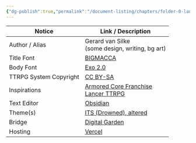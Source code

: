 ```yaml
---
{"dg-publish":true,"permalink":"/document-listing/chapters/folder-0-landing/notices/"}
---
```



| Notice                 | Link / Description                                                                                                       |
| ---------------------- | ------------------------------------------------------------------------------------------------------------------------ |
| Author / Alias         | Gerard van Silke  <br>(some design, writing, bg art)                                                                     |
| Title Font             | [BIGMACCA](https://www.cdnfonts.com/bigmacca.font)                                                                       |
| Body Font              | [Exo 2.0](https://www.cdnfonts.com/exo-20.font)                                                                          |
| TTRPG System Copyright | [CC BY-SA](https://creativecommons.org/licenses/by-sa/4.0/)                                                              |
| Inspirations           | [Armored Core Franchise](https://en.wikipedia.org/wiki/Armored_Core)  <br>[Lancer TTRPG](https://massifpress.com/lancer) |
| Text Editor            | [Obsidian](https://obsidian.md/)                                                                                         |
| Theme(s)               | [ITS (Drowned), altered](https://github.com/SlRvb/Obsidian--ITS-Theme)                                                   |
| Bridge                 | [Digital Garden](https://dg-docs.ole.dev/)                                                                               |
| Hosting                | [Vercel](https://vercel.com/)                                                                                            |

